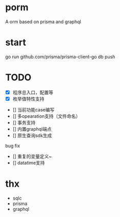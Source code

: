 # porm
A orm based on prisma and graphql


# start 

go run github.com/prisma/prisma-client-go db push


# TODO

- [x] 程序总入口，配置等
- [x] 枚举值特性支持
- [] 当前功能case编写
- [] 多opearation支持（文件命名）
- [] 事务支持
- [] 内置graphql端点
- [] 原生查询sdk生成

bug fix

- [] 重复的变量定义~
- [] datatime支持

# thx

- sqlc
- prisma
- graphql
